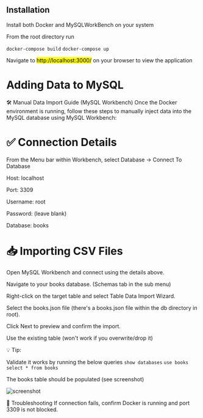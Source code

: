 ## Installation

Install both Docker and MySQLWorkBench on your system

From the root directory run 

   ```docker-compose build```
```docker-compose up```


Navigate to <mark>http://localhost:3000/</mark> on your browser to view the application


# Adding Data to MySQL

🛠️ Manual Data Import Guide (MySQL Workbench)
Once the Docker environment is running, follow these steps to manually inject data into the MySQL database using MySQL Workbench:

# ✅ Connection Details
From the Menu bar within Workbench, select Database -> Connect To Database 

Host: localhost

Port: 3309

Username: root

Password: (leave blank)

Database: books

# 📥 Importing CSV Files
Open MySQL Workbench and connect using the details above.

Navigate to your books database. (Schemas tab in the sub menu)

Right-click on the target table and select Table Data Import Wizard.

Select the books.json file (there's a books.json file within the db directory in root).

Click Next to preview and confirm the import.

Use the existing table (won't work if you overwrite/drop it)

💡 Tip: 

Validate it works by running the below queries 
```show databases```
```use books```
```select * from books```

The books table should be populated (see screenshot)

![screenshot](db/sqlHelper.png)




🧼 Troubleshooting
If connection fails, confirm Docker is running and port 3309 is not blocked.

